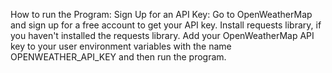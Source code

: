 How to run the Program:
Sign Up for an API Key: Go to OpenWeatherMap and sign up for a free account to get your API key.
Install requests library, if you haven't installed the requests library.
Add your OpenWeatherMap API key to your user environment variables with the name OPENWEATHER_API_KEY and then run the program.
